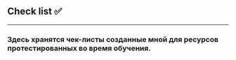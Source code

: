 ## Check list ✅ 
---
### Здесь хранятся чек-листы созданные мной для ресурсов протестированных во время обучения.
